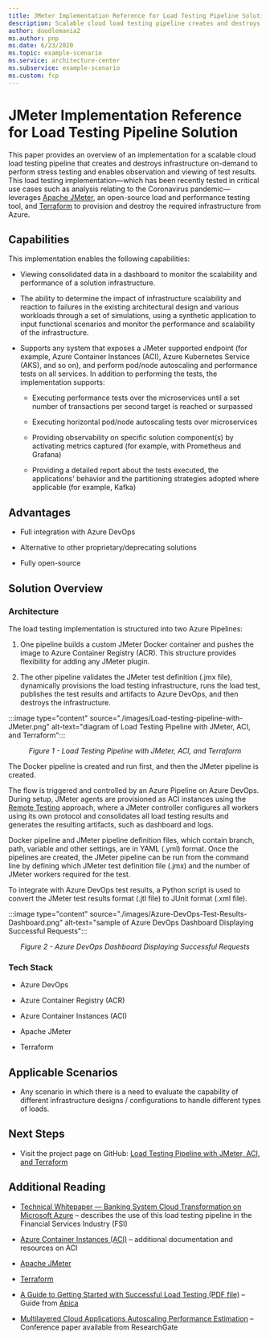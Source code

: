 ```yaml
---
title: JMeter Implementation Reference for Load Testing Pipeline Solution
description: Scalable cloud load testing pipeline creates and destroys infrastructure on-demand for stress testing
author: doodlemania2
ms.author: pnp
ms.date: 6/23/2020
ms.topic: example-scenario
ms.service: architecture-center
ms.subservice: example-scenario
ms.custom: fcp
---
```


# JMeter Implementation Reference for Load Testing Pipeline Solution

This paper provides an overview of an implementation for a scalable cloud load testing pipeline that creates and destroys infrastructure on-demand to perform stress testing and enables observation and viewing of test results. This load testing implementation—which has been recently tested in critical use cases such as analysis relating to the Coronavirus pandemic—leverages [Apache JMeter](https://jmeter.apache.org/), an open-source load and performance testing tool, and [Terraform](https://www.terraform.io/) to provision and destroy the required infrastructure from Azure.

## Capabilities

This implementation enables the following capabilities:

* Viewing consolidated data in a dashboard to monitor the scalability and performance of a solution infrastructure.

* The ability to determine the impact of infrastructure scalability and reaction to failures in the existing architectural design and various workloads through a set of simulations, using a synthetic application to input functional scenarios and monitor the performance and scalability of the infrastructure.

* Supports any system that exposes a JMeter supported endpoint (for example, Azure Container Instances (ACI), Azure Kubernetes Service (AKS), and so on), and perform pod/node autoscaling and performance tests on all services. In addition to performing the tests, the implementation supports:

  * Executing performance tests over the microservices until a set number of transactions per second target is reached or surpassed

  * Executing horizontal pod/node autoscaling tests over microservices

  * Providing observability on specific solution component(s) by activating metrics captured (for example, with Prometheus and Grafana)

  * Providing a detailed report about the tests executed, the applications' behavior and the partitioning strategies adopted where applicable (for example, Kafka)

## Advantages

* Full integration with Azure DevOps

* Alternative to other proprietary/deprecating solutions

* Fully open-source

## Solution Overview

### Architecture

The load testing implementation is structured into two Azure Pipelines:

1. One pipeline builds a custom JMeter Docker container and pushes the image to Azure Container Registry (ACR). This structure provides flexibility for adding any JMeter plugin.

1. The other pipeline validates the JMeter test definition (.jmx file), dynamically provisions the load testing infrastructure, runs the load test, publishes the test results and artifacts to Azure DevOps, and then destroys the infrastructure.

:::image type="content" source="./images/Load-testing-pipeline-with-JMeter.png" alt-text="diagram of Load Testing Pipeline with JMeter, ACI, and Terraform":::

<p style="text-align:center;font-style:italic;">Figure 1 - Load Testing Pipeline with JMeter, ACI, and Terraform</p>

The Docker pipeline is created and run first, and then the JMeter pipeline is created.

The flow is triggered and controlled by an Azure Pipeline on Azure DevOps. During setup, JMeter agents are provisioned as ACI instances using the [Remote Testing](https://jmeter.apache.org/usermanual/remote-test.html) approach, where a JMeter controller configures all workers using its own protocol and consolidates all load testing results and generates the resulting artifacts, such as dashboard and logs.

Docker pipeline and JMeter pipeline definition files, which contain branch, path, variable and other settings, are in YAML (.yml) format. Once the pipelines are created, the JMeter pipeline can be run from the command line by defining which JMeter test definition file (.jmx) and the number of JMeter workers required for the test.

To integrate with Azure DevOps test results, a Python script is used to convert the JMeter test results format (.jtl file) to JUnit format (.xml file).

:::image type="content" source="./images/Azure-DevOps-Test-Results-Dashboard.png" alt-text="sample of Azure DevOps Dashboard Displaying Successful Requests":::

<p style="text-align:center;font-style:italic;">Figure 2 - Azure DevOps Dashboard Displaying Successful Requests</p>

### Tech Stack

* Azure DevOps

* Azure Container Registry (ACR)

* Azure Container Instances (ACI)

* Apache JMeter

* Terraform

## Applicable Scenarios

* Any scenario in which there is a need to evaluate the capability of different infrastructure designs / configurations to handle different types of loads.

## Next Steps

* Visit the project page on GitHub: [Load Testing Pipeline with JMeter, ACI, and Terraform](https://github.com/Azure-Samples/jmeter-aci-terraform)

## Additional Reading

* [Technical Whitepaper — Banking System Cloud Transformation on Microsoft Azure](banking-system-cloud-transformation.md)  – describes the use of this load testing pipeline in the Financial Services Industry (FSI)

* [Azure Container Instances (ACI)](https://azure.microsoft.com/services/container-instances/#documentation) – additional documentation and resources on ACI

* [Apache JMeter](https://jmeter.apache.org/)

* [Terraform](https://www.terraform.io/)

* [A Guide to Getting Started with Successful Load Testing (PDF file)](https://www.proxy-sniffer.com/en/doc/LoadTestKnowHowEN.pdf) – Guide from [Apica](https://www.proxy-sniffer.com/)

* [Multilayered Cloud Applications Autoscaling Performance Estimation](https://www.researchgate.net/publication/323791761_Multilayered_Cloud_Applications_Autoscaling_Performance_Estimation) – Conference paper available from ResearchGate